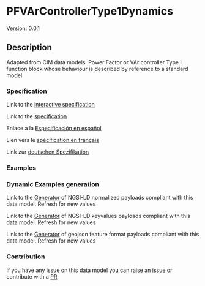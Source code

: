 # PFVArControllerType1Dynamics
Version: 0.0.1

## Description 

Adapted from CIM data models. Power Factor or VAr controller Type I function block whose behaviour is described by reference to a standard model
### Specification

Link to the [interactive specification](https://swagger.lab.fiware.org/?url=https://github.com/smart-data-models/dataModel.EnergyCIM/blob/master/PFVArControllerType1Dynamics/swagger.yaml)

Link to the [specification](https://github.com/smart-data-models/dataModel.EnergyCIM/blob/master/PFVArControllerType1Dynamics/doc/spec.md)

Enlace a la [Especificación en español](https://github.com/smart-data-models/dataModel.EnergyCIM/blob/master/PFVArControllerType1Dynamics/doc/spec_ES.md)

Lien vers le [spécification en français](https://github.com/smart-data-models/dataModel.EnergyCIM/blob/master/PFVArControllerType1Dynamics/doc/spec_FR.md)

Link zur [deutschen Spezifikation](https://github.com/smart-data-models/dataModel.EnergyCIM/blob/master/PFVArControllerType1Dynamics/doc/spec_DE.md)
### Examples
### Dynamic Examples generation

Link to the [Generator](https://smartdatamodels.org/extra/ngsi-ld_generator.php?schemaUrl=https://raw.githubusercontent.com/smart-data-models/dataModel.EnergyCIM/master/PFVArControllerType1Dynamics/schema.json&email=info@smartdatamodels.org) of NGSI-LD normalized payloads compliant with this data model. Refresh for new values

Link to the [Generator](https://smartdatamodels.org/extra/ngsi-ld_generator_keyvalues.php?schemaUrl=https://raw.githubusercontent.com/smart-data-models/dataModel.EnergyCIM/master/PFVArControllerType1Dynamics/schema.json&email=info@smartdatamodels.org) of NGSI-LD keyvalues payloads compliant with this data model. Refresh for new values

Link to the [Generator](https://smartdatamodels.org/extra/geojson_features_generator_v1.0.php?schemaUrl=https://raw.githubusercontent.com/smart-data-models/dataModel.EnergyCIM/master/PFVArControllerType1Dynamics/schema.json&email=info@smartdatamodels.org) of geojson feature format payloads compliant with this data model. Refresh for new values
### Contribution

 If you have any issue on this data model you can raise an [issue](https://github.com/smart-data-models/dataModel.EnergyCIM/issues)  or contribute with a [PR](https://github.com/smart-data-models/dataModel.EnergyCIM/pulls)